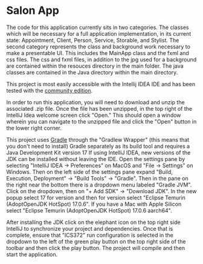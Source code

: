 # Salon App

The code for this application currently sits in two categories. The classes which will be necessary for a full
application implementation, in its current state: Appointment, Client, Person, Service, Storable, and Stylist. The
second category represents the class and background work necessary to make a presentable UI. This includes the 
MainApp class and the fxml and css files. The css and fxml files, in addition to the jpg used for a background
are contained within the resouces directory in the main folder. The java classes are contained in the Java directory
within the main directory.

This project is most easily accessible with the Intellij IDEA IDE and has been tested with the 
[community edition](https://www.jetbrains.com/idea/download).

In order to run this application, you will need to download and unzip the associated .zip file. Once the file has
been unzipped, in the top right of the IntelliJ Idea welcome screen click "Open." This should open a window wherein
you can navigate to the unzipped file and click the "Open" button in the lower right corner.

This project uses [Gradle](https://gradle.org) through the "Gradlew Wrapper" (this means that you don't need to
install) Gradle separately as its build tool and requires a Java
Development Kit version 17 If using IntelliJ IDEA, new versions of the JDK can be installed without leaving the IDE.
Open the settings pane by selecting "IntelliJ IDEA -> Preferences" on MacOS and "File -> Settings" on Windows. Then
on the left side of the settings pane expand "Build, Execution, Deployment" -> "Build Tools" -> "Gradle". Then in
the pane on the right near the bottom there is a dropdown menu labeled "Gradle JVM". Click on the dropdown, then on
"+ Add SDK" -> "Download JDK". In the new popup select 17 for version and then for version select
"Eclipse Temurin (AdoptOpenJDK HotSpot) 17.0.6". If you have a Mac with Apple Silicon select
"Eclipse Temurin (AdoptOpenJDK HotSpot) 17.0.6 aarch64".

After installing the JDK click on the elephant icon on the top right side IntelliJ to synchronize your project and
dependencies. Once that is complete, ensure that "ICS372" run configuration is selected in the dropdown to the
left of the green play button on the top right side of the toolbar and then click the play button. The project will
compile and then start the application.
